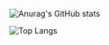 ![Anurag's GitHub stats](https://github-readme-stats.vercel.app/api?username=bobian29c6e)


![Top Langs](https://github-readme-stats.vercel.app/api/top-langs/?username=bobian29c6e)


<!--
**bobian29c6e/bobian29c6e** is a ✨ _special_ ✨ repository because its `README.md` (this file) appears on your GitHub profile.

Here are some ideas to get you started:

- 🔭 I’m currently working on ...
- 🌱 I’m currently learning ...
- 👯 I’m looking to collaborate on ...
- 🤔 I’m looking for help with ...
- 💬 Ask me about ...
- 📫 How to reach me: ...
- 😄 Pronouns: ...
- ⚡ Fun fact: ...
-->

